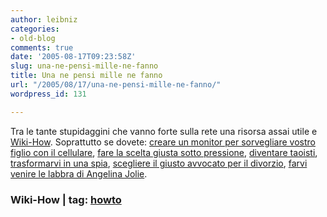 ```yaml
---
author: leibniz
categories:
- old-blog
comments: true
date: '2005-08-17T09:23:58Z'
slug: una-ne-pensi-mille-ne-fanno
title: Una ne pensi mille ne fanno
url: "/2005/08/17/una-ne-pensi-mille-ne-fanno/"
wordpress_id: 131

---
```

Tra le tante stupidaggini che vanno forte sulla rete una risorsa assai utile e [Wiki-How](https://wiki.ehow.com/Main-Page). Soprattutto se dovete: [creare un monitor per sorvegliare vostro figlio con il cellulare](https://wiki.ehow.com/How-to-Create-a-Baby-Monitor-with-a-Cell-Phone), [fare la scelta giusta sotto pressione](https://wiki.ehow.com/Think-Clearly-and-Logically-Under-Pressure), [diventare taoisti](https://wiki.ehow.com/Become-a-Taoist), [trasformarvi in una spia](https://wiki.ehow.com/Be-a-Spy), [scegliere il giusto avvocato per il divorzio](https://wiki.ehow.com/Choose-the-Right-Divorce-Lawyer), [farvi venire le labbra di Angelina Jolie](https://wiki.ehow.com/Get-Angelina-Jolie%27s-Lips).  



### Wiki-How | tag: [howto](https://www.technorati.com/tags/howto)
